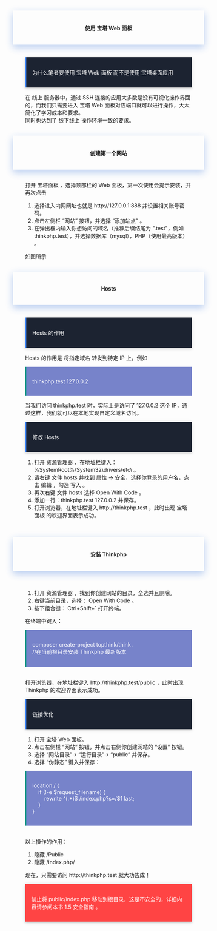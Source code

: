 <div style="text-align:center;padding-left:2rem;padding-right:2rem;padding-top:1rem;padding-bottom:1rem;box-shadow:0 8px 17px 0 rgba(76,124,226,.2), 0 6px 20px 0 rgba(49,115,211,.19)">
<h4 class="margin-top:5rem;"><span style="font-weight:600">使用 宝塔 Web 面板</span></h4>
</div>
<br>
<div style="padding-left:2rem;padding-right:2rem;padding-top:1rem;">
    <div style="background-color:#1C2331;color:#fff;border-left:solid 3px #4285F4;padding-top:1rem;padding-bottom:1rem;margin-bottom:1rem;box-shadow:0 2px 5px 0 rgba(0,0,0,.16), 0 2px 10px 0 rgba(0,0,0,.12);">
        <p style="margin-left: 1rem;margin-right: 1rem;">
            <span>为什么笔者要使用 宝塔 Web 面板 而不是使用 宝塔桌面应用 </span>
        </p>
    </div>
    <p>
        在 线上 服务器中，通过 SSH 连接的应用大多数是没有可视化操作界面的，而我们只需要进入 宝塔 Web 面板对应端口就可以进行操作，大大简化了学习成本和要求。
        <br>
        同时也达到了 线下线上 操作环境一致的要求。
    </p>
</div>
<br>
<div style="text-align:center;padding-left:2rem;padding-right:2rem;padding-top:1rem;padding-bottom:1rem;box-shadow:0 8px 17px 0 rgba(76,124,226,.2), 0 6px 20px 0 rgba(49,115,211,.19)">
<h4 class="margin-top:5rem;"><span style="font-weight:600">创建第一个网站</span></h4>
</div>
<div style="padding-left:2rem;padding-right:2rem;padding-top:1rem;">
    <p>
        打开 宝塔面板 ，选择顶部栏的 Web 面板，第一次使用会提示安装，并再次点击
        <br>
        <ol>
            <li>选择进入内网网址也就是 http://127.0.0.1:888 并设置相关账号密码。</li>
            <li>点击左侧栏 “网站” 按钮，并选择 “添加站点” 。</li>
            <li>在弹出框内输入你想访问的域名（推荐后缀结尾为 ".test"，例如 thinkphp.test），并选择数据库（mysql），PHP（使用最高版本） 。</li>
        </ol>
        如图所示
    </p>
    <img src="https://box.kancloud.cn/d9f2b5321715e5608fd8784e76e0d3aa_562x581.png" alt="">
</div>
<br>
<div style="text-align:center;padding-left:2rem;padding-right:2rem;padding-top:1rem;padding-bottom:1rem;box-shadow:0 8px 17px 0 rgba(76,124,226,.2), 0 6px 20px 0 rgba(49,115,211,.19)">
<h4 class="margin-top:5rem;"><span style="font-weight:600">Hosts</span></h4>
</div>
<br>
<div style="padding-left:2rem;padding-right:2rem;padding-top:1rem;">
    <div style="background-color:#1C2331;color:#fff;border-left:solid 3px #4285F4;padding-top:1rem;padding-bottom:1rem;margin-bottom:1rem;box-shadow:0 2px 5px 0 rgba(0,0,0,.16), 0 2px 10px 0 rgba(0,0,0,.12);">
        <p style="margin-left: 1rem;margin-right: 1rem;">
            <span>Hosts 的作用 </span>
        </p>
    </div>
    <p>
        Hosts 的作用是 将指定域名 转发到特定 IP 上，例如
    </p>
    <div style="background-color:rgba(63, 81, 181, 0.7);color:#fff;border-left:solid 3px #009688;padding-top:1rem;padding-bottom:1rem;">
        <p style="margin-left: 1rem;margin-right: 1rem;">
            <span>
                thinkphp.test 127.0.0.2
            </span>
        </p>
    </div>
    <p>
        当我们访问 thinkphp.test 时，实际上是访问了 127.0.0.2 这个 IP，通过这样，我们就可以在本地实现自定义域名访问。
    </p>
    <div style="background-color:#1C2331;color:#fff;border-left:solid 3px #4285F4;padding-top:1rem;padding-bottom:1rem;margin-bottom:1rem;box-shadow:0 2px 5px 0 rgba(0,0,0,.16), 0 2px 10px 0 rgba(0,0,0,.12);">
        <p style="margin-left: 1rem;margin-right: 1rem;">
            <span>修改 Hosts </span>
        </p>
    </div>
    <p>
        <ol>
            <li>打开 资源管理器 ，在地址栏键入：%SystemRoot%\System32\drivers\etc\ 。</li>
            <li>请右键 文件 hosts 并找到 属性 -> 安全，选择你登录的用户名，点击 编辑 ，勾选 写入 。</li>
            <li>再次右键 文件 hosts 选择 Open With Code 。</li>
            <li>添加一行：thinkphp.test 127.0.0.2 并保存。</li>
            <li>打开浏览器，在地址栏键入 http://thinkphp.test ，此时出现 宝塔面板 的欢迎界面表示成功。</li>
        </ol>
    </p>
</div>
<br><br>
<div style="text-align:center;padding-left:2rem;padding-right:2rem;padding-top:1rem;padding-bottom:1rem;box-shadow:0 8px 17px 0 rgba(76,124,226,.2), 0 6px 20px 0 rgba(49,115,211,.19)">
<h4 class="margin-top:5rem;"><span style="font-weight:600">安装 Thinkphp</span></h4>
</div>
<br>
<div style="padding-left:2rem;padding-right:2rem;padding-top:1rem;">
    <p>
        <ol>
            <li>打开 资源管理器 ，找到你创建网站的目录，全选并且删除。</li>
            <li>右键当前目录，选择： Open With Code 。</li>
            <li>按下组合键： Ctrl+Shift+` 打开终端。</li>
        </ol>
        在终端中键入：
    </p>
    <div style="background-color:rgba(63, 81, 181, 0.7);color:#fff;border-left:solid 3px #009688;padding-top:1rem;padding-bottom:1rem;">
        <p style="margin-left: 1rem;margin-right: 1rem;">
            <span>
                composer create-project topthink/think . 
                <br>
                //在当前根目录安装 Thinkphp 最新版本
            </span>
        </p>
    </div>
    <br>
    <p>
        打开浏览器，在地址栏键入 http://thinkphp.test/public ，此时出现 Thinkphp 的欢迎界面表示成功。
    </p>
    <div style="background-color:#1C2331;color:#fff;border-left:solid 3px #4285F4;padding-top:1rem;padding-bottom:1rem;margin-bottom:1rem;box-shadow:0 2px 5px 0 rgba(0,0,0,.16), 0 2px 10px 0 rgba(0,0,0,.12);">
        <p style="margin-left: 1rem;margin-right: 1rem;">
            <span>链接优化 </span>
        </p>
    </div>
    <p>
        <ol>
            <li>打开 宝塔 Web 面板。</li>
            <li>点击左侧栏 “网站” 按钮，并点击右侧你创建网站的 “设置”  按钮。</li>
            <li>选择 “网站目录”-> “运行目录”-> “public” 并保存。</li>
            <li>选择 “伪静态” 键入并保存：</li>
        </ol>
    </p>
    <div style="background-color:rgba(63, 81, 181, 0.7);color:#fff;border-left:solid 3px #009688;padding-top:1rem;padding-bottom:1rem;">
        <p style="margin-left: 1rem;margin-right: 1rem;">
            <span>
                location / { <br>
                    &nbsp;&nbsp;&nbsp;&nbsp;if (!-e $request_filename) {<br>
                        &nbsp;&nbsp;&nbsp;&nbsp;&nbsp;&nbsp;&nbsp;&nbsp;rewrite  ^(.*)$  /index.php?s=/$1  last; <br>
                    &nbsp;&nbsp;&nbsp;&nbsp;} <br>
                }
            </span>
        </p>
    </div>
    <br>
    <p>
        以上操作的作用：
        <ol>
            <li>隐藏 /Public</li>
            <li>隐藏 /index.php/</li>
        </ol>
        现在，只需要访问 http://thinkphp.test 就大功告成！
    </p>
    <div style="background-color:#ff4444;color:#fff;padding-top:1rem;padding-bottom:1rem;margin-bottom:1rem;box-shadow:0 2px 5px 0 rgba(0,0,0,.16), 0 2px 10px 0 rgba(0,0,0,.12);">
        <p style="margin-left: 1rem;margin-right: 1rem;">
            <span>
                禁止将 public/index.php 移动到根目录，这是不安全的，详细内容请参阅本书 1.5 安全指南 。
            </span>
        </p>
    </div>
</div>